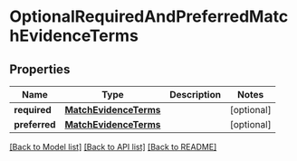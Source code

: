 # OptionalRequiredAndPreferredMatchEvidenceTerms


## Properties
Name | Type | Description | Notes
------------ | ------------- | ------------- | -------------
**required** | [**MatchEvidenceTerms**](MatchEvidenceTerms.md) |  | [optional] 
**preferred** | [**MatchEvidenceTerms**](MatchEvidenceTerms.md) |  | [optional] 

[[Back to Model list]](../README.md#documentation-for-models) [[Back to API list]](../README.md#documentation-for-api-endpoints) [[Back to README]](../README.md)


